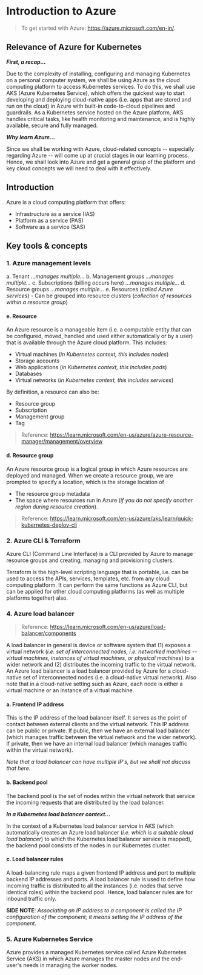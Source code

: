 
# Introduction to Azure

> To get started with Azure: https://azure.microsoft.com/en-in/.

## Relevance of Azure for Kubernetes
**_First, a recap..._**

Due to the complexity of installing, configuring and managing Kubernetes on a personal computer system, we shall be using Azure as the cloud computing platform to access Kubernetes services. To do this, we shall use AKS (Azure Kubernetes Service), which offers the quickest way to start developing and deploying cloud-native apps (i.e. apps that are stored and run on the cloud) in Azure with built-in code-to-cloud pipelines and guardrails. As a Kubernetes service hosted on the Azure platform, AKS handles critical tasks, like health monitoring and maintenance, and is highly available, secure and fully managed.

**_Why learn Azure..._**

Since we shall be working with Azure, cloud-related concepts -- especially regarding Azure -- will come up at crucial stages in our learning process. Hence, we shall look into Azure and get a general grasp of the platform and key cloud concepts we will need to deal with it effectively.

## Introduction
Azure is a cloud computing platform that offers:

- Infrastructure as a service (IAS)
- Platform as a service (PAS)
- Software as a service (SAS)

## Key tools & concepts
### 1. Azure management levels

a. Tenant
*...manages multiple...*
b. Management groups
*...manages multiple...*
c. Subscriptions (billing occurs here)
*...manages multiple...*
d. Resource groups
*...manages multiple...*
e. Resources (*called Azure services*)
	-  Can be grouped into resource clusters (*collection of resources within a resource group*)

#### e. Resource
An Azure resource is a manageable item (i.e. a computable entity that can be configured, moved, handled and used either automatically or by a user) that is available through the Azure cloud platform. This includes:

- Virtual machines (_in Kubernetes context, this includes nodes_)
- Storage accounts
- Web applications (_in Kubernetes context, this includes pods_)
- Databases
- Virtual networks (_in Kubernetes context, this includes services_)

By definition, a resource can also be:

- Resource group
- Subscription
- Management group
- Tag

> Reference: https://learn.microsoft.com/en-us/azure/azure-resource-manager/management/overview

#### d. Resource group
An  Azure resource group  is a logical group in which Azure resources are deployed and managed. When we create a resource group, we are prompted to specify a location, which is the storage location of

- The resource group metadata
- The space where resources run in Azure (_if you do not specify another region during resource creation_).

> Reference: https://learn.microsoft.com/en-us/azure/aks/learn/quick-kubernetes-deploy-cli

### 2. Azure CLI & Terraform
Azure CLI (Command Line Interface) is a CLI provided by Azure to manage resource groups and creating, managing and provisioning clusters.

Terraform is the high-level scripting language that is portable, i.e. can be used to access the APIs, services, templates, etc. from any cloud computing platform. It can perform the same functions as Azure CLI, but can be applied for other cloud computing platforms (as well as multiple platforms together) also.

### 4. Azure load balancer

> Reference: https://learn.microsoft.com/en-us/azure/load-balancer/components

A load balancer in general is device or software system that (1) exposes a virtual network (_i.e. set of interconnected nodes, i.e. networked machines -- virtual machines, instances of virtual machines, or physical machines_) to a wider network and (2) distributes the incoming traffic to the virtual network. An Azure load balancer is a load balancer provided by Azure for a cloud-native set of interconnected nodes (i.e. a cloud-native virtual network). Also note that in a cloud-native setting such as Azure, each node is either a virtual machine or an instance of a virtual machine.

#### a. Frontend IP address
This is the IP address of the load balancer itself. It serves as the point of contact between external clients and the virtual network. This IP address can be public or private. If public, then we have an external load balancer (which manages traffic between the virtual network and the wider network). If private, then we have an internal load balancer (which manages traffic within the virtual network).

_Note that a load balancer can have multiple IP's, but we shall not discuss that here_.

#### b. Backend pool
The backend pool is the set of nodes within the virtual network that service the incoming requests that are distributed by the load balancer.

**_In a Kubernetes load balancer context..._**

In the context of a Kubernetes load balancer service in AKS (which automatically creates an Azure load balancer (_i.e. which is a suitable cloud load balancer_) to which the Kubernetes load balancer service is mapped), the backend pool consists of the nodes in our Kubernetes cluster.

#### c. Load balancer rules
A load-balancing rule maps a given frontend IP address and port to multiple backend IP addresses and ports. A load balancer rule is used to define how incoming traffic is distributed to all the instances (i.e. nodes that serve identical roles) within the backend pool. Hence, load balancer rules are for inbound traffic only.

**SIDE NOTE**: _Associating an IP address to a component is called the IP configuration of the component; it means setting the IP address of the component_.

### 5. Azure Kubernetes Service
Azure provides a managed Kubernetes service called Azure Kubernetes Service (AKS) in which Azure manages the master nodes and the end-user's needs in managing the worker nodes.
